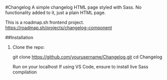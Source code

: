 #Changelog
A simple changelog HTML page styled with Sass. No functionality added to it, just a plain HTML page.

This is a roadmap.sh frontend project.
https://roadmap.sh/projects/changelog-component

##Installation
1. Clone the repo:

   git clone https://github.com/yourusername/Changelog.git
   cd Changelog

   Run on your localhost
   If using VS Code, ensure to install live Sass compilation
